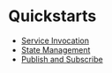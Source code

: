 # Quickstarts

* [Service Invocation](./service-invocation/)
* [State Management](./state-management/)
* [Publish and Subscribe](./publish-subscribe/)